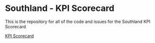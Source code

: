 <h1>Southland - KPI Scorecard</h1>
<p>This is the repository for all of the code and issues for the Southland KPI Scorecard</p>
<p><a href="https://southlandind.sharepoint.com/Pages/KPIScorecard.aspx" target="_window">KPI Scorecard</a></p>